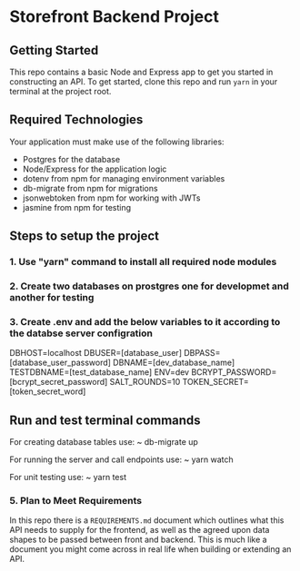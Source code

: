 # Storefront Backend Project

## Getting Started

This repo contains a basic Node and Express app to get you started in constructing an API. To get started, clone this repo and run `yarn` in your terminal at the project root.

## Required Technologies

Your application must make use of the following libraries:

- Postgres for the database
- Node/Express for the application logic
- dotenv from npm for managing environment variables
- db-migrate from npm for migrations
- jsonwebtoken from npm for working with JWTs
- jasmine from npm for testing

## Steps to setup the project

### 1. Use "yarn" command to install all required node modules

### 2. Create two databases on prostgres one for developmet and another for testing

### 3. Create .env and add the below variables to it according to the databse server configration

DBHOST=localhost
DBUSER=[database_user]
DBPASS=[database_user_password]
DBNAME=[dev_database_name]
TESTDBNAME=[test_database_name]
ENV=dev
BCRYPT_PASSWORD=[bcrypt_secret_password]
SALT_ROUNDS=10
TOKEN_SECRET=[token_secret_word]

## Run and test terminal commands

For creating database tables use: ~ db-migrate up

For running the server and call endpoints use: ~ yarn watch

For unit testing use: ~ yarn test

### 5. Plan to Meet Requirements

In this repo there is a `REQUIREMENTS.md` document which outlines what this API needs to supply for the frontend, as well as the agreed upon data shapes to be passed between front and backend. This is much like a document you might come across in real life when building or extending an API.
